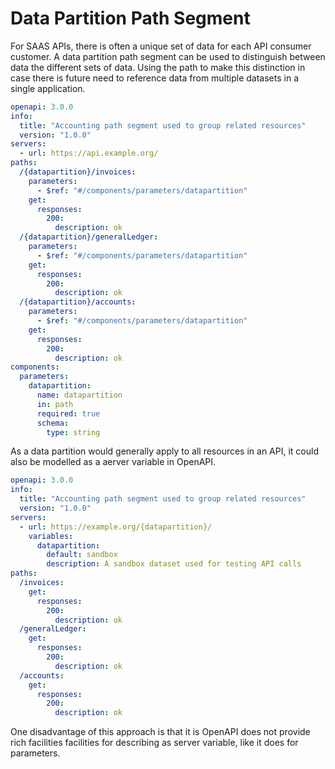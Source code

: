 # Data Partition Path Segment

For SAAS APIs, there is often a unique set of data for each API consumer customer.  A data partition path segment can be used to distinguish between data the different sets of data.  Using the path to make this distinction in case there is future need to reference data from multiple datasets in a single application.

```yaml
openapi: 3.0.0
info:
  title: "Accounting path segment used to group related resources"
  version: "1.0.0"
servers:
  - url: https://api.example.org/
paths: 
  /{datapartition}/invoices:
    parameters:
      - $ref: "#/components/parameters/datapartition"
    get:
      responses:
        200: 
          description: ok
  /{datapartition}/generalLedger:
    parameters:
      - $ref: "#/components/parameters/datapartition"
    get:
      responses:
        200: 
          description: ok
  /{datapartition}/accounts:
    parameters:
      - $ref: "#/components/parameters/datapartition"
    get:
      responses:
        200: 
          description: ok
components:
  parameters:
    datapartition:
      name: datapartition
      in: path
      required: true
      schema:
        type: string

```

As a data partition would generally apply to all resources in an API, it could also be modelled as a aerver variable in OpenAPI.

```yaml
openapi: 3.0.0
info:
  title: "Accounting path segment used to group related resources"
  version: "1.0.0"
servers:
  - url: https://example.org/{datapartition}/
    variables:
      datapartition:
        default: sandbox
        description: A sandbox dataset used for testing API calls
paths: 
  /invoices:
    get:
      responses:
        200: 
          description: ok
  /generalLedger:
    get:
      responses:
        200: 
          description: ok
  /accounts:
    get:
      responses:
        200: 
          description: ok
```

One disadvantage of this approach is that it is OpenAPI does not provide rich facilities facilities for describing as server variable, like it does for parameters.